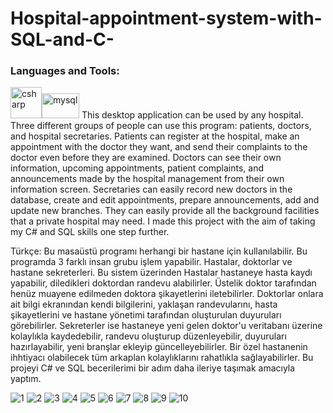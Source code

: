 # Hospital-appointment-system-with-SQL-and-C-
<h3 align="left">Languages ​​and Tools:</h3>
<img src = "https://www.freeiconspng.com/uploads/c-logo-icon-18.png" alt = "csharp" width = "50" height = "50"/><img src = "https://www.freepnglogos.com/uploads/logo-mysql-png/logo-mysql-securing-mysql-and-connecting-wso-servers-yasassri-blog-18.png" alt = "mysql" width = "60" height = "40"/>
This desktop application can be used by any hospital. Three different groups of people can use this program: patients, doctors, and hospital secretaries. Patients can register at the hospital, make an appointment with the doctor they want, and send their complaints to the doctor even before they are examined. Doctors can see their own information, upcoming appointments, patient complaints, and announcements made by the hospital management from their own information screen. Secretaries can easily record new doctors in the database, create and edit appointments, prepare announcements, add and update new branches. They can easily provide all the background facilities that a private hospital may need. I made this project with the aim of taking my C# and SQL skills one step further.

Türkçe:
Bu masaüstü programı herhangi bir hastane için kullanılabilir. Bu programda 3 farklı insan grubu işlem yapabilir.
Hastalar, doktorlar ve hastane sekreterleri. Bu sistem üzerinden Hastalar hastaneye hasta kaydı yapabilir,
diledikleri doktordan randevu alabilirler. Üstelik doktor tarafından henüz muayene edilmeden doktora şikayetlerini iletebilirler.
Doktorlar onlara ait bilgi ekranından kendi bilgilerini, yaklaşan randevularını, hasta şikayetlerini ve hastane 
yönetimi tarafından oluşturulan duyuruları görebilirler.
Sekreterler ise hastaneye yeni gelen doktor'u veritabanı üzerine kolaylıkla kaydedebilir, randevu oluşturup düzenleyebilir,
duyuruları hazırlayabilir, yeni branşlar ekleyip güncelleyebilirler. Bir özel hastanenin ihhtiyacı olabilecek
tüm arkaplan kolaylıklarını rahatlıkla sağlayabilirler. Bu projeyi C# ve SQL becerilerimi bir adım daha ileriye taşımak 
amacıyla yaptım.



![1](https://github.com/ozcanbayram/Hospital-appointment-system-with-SQL-and-C-/assets/117665864/5f60a7ad-3ee5-498f-99ae-9b77b0306675)
![2](https://github.com/ozcanbayram/Hospital-appointment-system-with-SQL-and-C-/assets/117665864/b5afbe06-70ea-4617-82f6-2ad30a308563)
![3](https://github.com/ozcanbayram/Hospital-appointment-system-with-SQL-and-C-/assets/117665864/cfc1250b-5b67-4591-a3db-f4e409968fe5)
![4](https://github.com/ozcanbayram/Hospital-appointment-system-with-SQL-and-C-/assets/117665864/5b2524f9-027f-4704-9c3e-a6a4dac085bf)
![5](https://github.com/ozcanbayram/Hospital-appointment-system-with-SQL-and-C-/assets/117665864/69e290c2-93b5-401d-88b3-82170d4beafa)
![6](https://github.com/ozcanbayram/Hospital-appointment-system-with-SQL-and-C-/assets/117665864/17a520c4-63c3-4f8b-aef3-29516025fabf)
![7](https://github.com/ozcanbayram/Hospital-appointment-system-with-SQL-and-C-/assets/117665864/05c5679a-a2a7-4f71-8645-f9346418f21e)
![8](https://github.com/ozcanbayram/Hospital-appointment-system-with-SQL-and-C-/assets/117665864/ccf456ba-ea1e-4d72-a5b3-d0422cca05c8)
![9](https://github.com/ozcanbayram/Hospital-appointment-system-with-SQL-and-C-/assets/117665864/aadb47ef-48d1-4a66-bd7d-bbc0306c13e1)
![10](https://github.com/ozcanbayram/Hospital-appointment-system-with-SQL-and-C-/assets/117665864/8dd9d577-7dc8-47a3-ad48-0e0e6a19f438)
